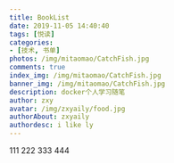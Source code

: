 ```yaml
---
title: BookList
date: 2019-11-05 14:40:40
tags: [悦读]
categories:
- [技术, 书单]
photos: /img/mitaomao/CatchFish.jpg
comments: true
index_img: /img/mitaomao/CatchFish.jpg
banner_img: /img/mitaomao/CatchFish.jpg
description: docker个人学习随笔
author: zxy
avatar: /img/zxyaily/food.jpg
authorAbout: zxyaily
authordesc: i like ly
---
```

111
222
333
444
